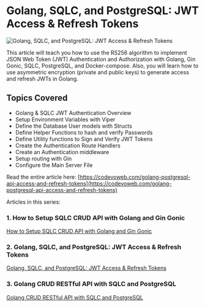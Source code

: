 # Golang, SQLC, and PostgreSQL: JWT Access & Refresh Tokens

![Golang, SQLC, and PostgreSQL: JWT Access & Refresh Tokens](https://codevoweb.com/wp-content/uploads/2022/06/Build-Golang-PostgreSQL-API-JWT-Access-and-Refresh-Tokens.webp)

This article will teach you how to use the RS256 algorithm to implement JSON Web Token (JWT) Authentication and Authorization with Golang, Gin Gonic, SQLC, PostgreSQL, and Docker-compose. Also, you will learn how to use asymmetric encryption (private and public keys) to generate access and refresh JWTs in Golang.

## Topics Covered

- Golang & SQLC JWT Authentication Overview
- Setup Environment Variables with Viper
- Define the Database User models with Structs
- Define Helper Functions to hash and verify Passwords
- Define Utility functions to Sign and Verify JWT Tokens
- Create the Authentication Route Handlers
- Create an Authentication middleware
- Setup routing with Gin
- Configure the Main Server File

Read the entire article here: [https://codevoweb.com/golang-postgresql-api-access-and-refresh-tokens](https://codevoweb.com/golang-postgresql-api-access-and-refresh-tokens)

Articles in this series:

### 1. How to Setup SQLC CRUD API with Golang and Gin Gonic
[How to Setup SQLC CRUD API with Golang and Gin Gonic](https://codevoweb.com/api-golang-postgresql-sqlc-gin-gonic-project-setup)

### 2. Golang, SQLC, and PostgreSQL: JWT Access & Refresh Tokens
[Golang, SQLC, and PostgreSQL: JWT Access & Refresh Tokens](https://codevoweb.com/golang-postgresql-api-access-and-refresh-tokens)

### 3. Golang CRUD RESTful API with SQLC and PostgreSQL
[Golang CRUD RESTful API with SQLC and PostgreSQL](https://codevoweb.com/golang-crud-restful-api-with-sqlc-and-postgresql)
